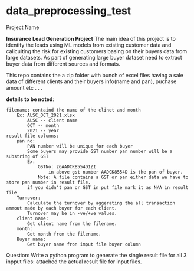 # data_preprocessing_test

Project Name

**Insurance Lead Generation Project**
    The main idea of this project is to identify the leads using ML models from existing customer data and caliculting the risk for existing customers basing on their buyers data from large datasets. As part of generating large buyer dataset need to extract buyer data from different sources and formats.


This repo contains the a zip folder with bunch of excel files having a sale data of different clients and their buyers info(name and pan), puchase amount etc . . .


**details to be noted**:

    filename: containd the name of the clinet and month 
        Ex: ALSC_OCT_2021.xlsx 
            ALSC -- client name
            OCT -- month
            2021 -- year
    result file columns:
        pan no:
            PAN number will be unique for each buyer
            Some buyers may provide GST number pan number will be a substring of GST
            Ex:
                GSTNo: 26AADCK8554D1ZI
                    in above gst number AADCK8554D is the pan of buyer.
                Note: A file contains a GST or pan either data we have to store pan number in result file.
            if you didn't pan or GST in put file mark it as N/A in result file
        Turnover:
            Calculate the turnover by aggerating the all transaction ammout made by each buyer for each client.
            Turnover may be in -ve/+ve values.
        client name:
            Get client name from the filename.
        month:
            Get month from the filename.
        Buyer name:
            Get buyer name fron imput file buyer column

Question:
    Write a python program to generate the single result file for all 3 inpput files:
    attached the actual result file for input files.

